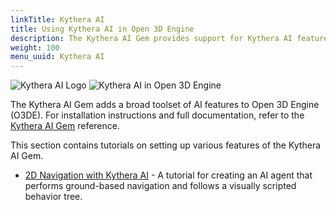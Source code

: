 ```yaml
---
linkTitle: Kythera AI
title: Using Kythera AI in Open 3D Engine
description: The Kythera AI Gem provides support for Kythera AI features in Open 3D Engine (O3DE), and includes a demo project, levels, and assets that demonstrate the features of Kythera AI.
weight: 100
menu_uuid: Kythera AI
---
```

 ![Kythera AI Logo](/images/user-guide/gems/kythera-ai/kythera-ai-logo-white-800px.png)
 ![Kythera AI in Open 3D Engine](/images/user-guide/gems/kythera-ai/kythera-ai-level.jpg)

The Kythera AI Gem adds a broad toolset of AI features to Open 3D Engine (O3DE). For installation instructions and full documentation, refer to the [Kythera AI Gem](/docs/user-guide/gems/reference/kythera-ai/) reference.

This section contains tutorials on setting up various features of the Kythera AI Gem.

* [2D Navigation with Kythera AI](navigation-2d) - A tutorial for creating an AI agent that performs ground-based navigation and follows a visually scripted behavior tree.
